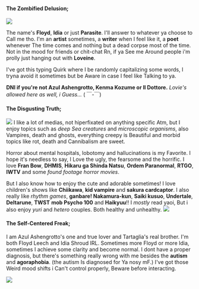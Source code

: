 #### The Zombified Delusion;
![](https://files.catbox.moe/15bog6.jpg)

The name's **Floyd**, **Idia** or just **Parasite**. I'll answer to whatever ya choose to Call me tho. I'm an **artist** sometimes, a **writer** when I feel like it, a **poet** whenever The time comes and nothing but a dead corpse most of the time. Not in the mood for friends or chit-chat Rn, if ya See me Around people i'm prolly just hanging out with **Loveine**.

I've got this typing Quirk where I be randomly capitalizing some words, I tryna avoid it sometimes but be Aware in case I feel like Talking to ya.

**DNI if you're not Azul Ashengrotto, Kenma Kozume or Il Dottore.** _Lovie's allowed here as well, i Guess..._ ( ￣-￣)

#### The Disgusting Truth;
![](https://files.catbox.moe/4den24.jpg)
I like a lot of medias, not hiperfixated on anything specific Atm, but I enjoy topics such as *deep Sea creatures* and *microscopic organisms*, also Vampires, death and ghosts, everything creepy is Beautiful and morbid topics like rot, death and Cannibalism are sweet.

Horror about mental hospitals, lobotomy and hallucinations is my Favorite. I hope it's needless to say, I Love the ugly, the fearsome and the horrific. I love **Fran Bow**, **DHMIS**, **Hikaru ga Shinda Natsu**, **Ordem Paranormal**, **RTGO**, **IWTV** and some *found footage horror movies*. 

But I also know how to enjoy the cute and adorable sometimes! I love children's shows like **Chiikawa**, **kid vampire** and **sakura cardcaptor**. I also really like *rhythm games*, **ganbare! Nakamura-kun**, **Saiki kusuo**, **Undertale**, **Deltarune**, **TWST** **mob Psycho 100** and **Haikyuu**!! I *mostly* read yaoi, But i also enjoy *yuri* and *hetero* couples. Both healthy and unhealthy.
![](https://files.catbox.moe/o3rqp1.jpg)
#### The Self-Centered Freak;
I am Azul Ashengrotto's one and true lover and Tartaglia's real brother. I'm both Floyd Leech and Idia Shroud IRL. Sometimes more Floyd or more Idia, sometimes I achieve some clarity and become normal. I dont have a proper diagnosis, but there's something really wrong with me besides the **autism** and **agoraphobia**. (the autism Is diagnosed for Ya nosy mF.) I've got those Weird mood shifts i Can't control properly, Beware before interacting.

![](https://files.catbox.moe/0g590c.jpg)

<!--
**glooomurai/glooomurai** is a ✨ _special_ ✨ repository because its `README.md` (this file) appears on your GitHub profile.

Here are some ideas to get you started:

- 🔭 I’m currently working on ...
- 🌱 I’m currently learning ...
- 👯 I’m looking to collaborate on ...
- 🤔 I’m looking for help with ...
- 💬 Ask me about ...
- 📫 How to reach me: ...
- 😄 Pronouns: ...
- ⚡ Fun fact: ...
-->
